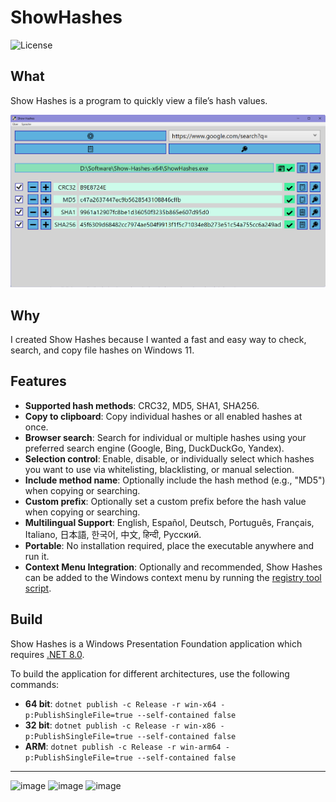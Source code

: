 
# ShowHashes

![License](https://img.shields.io/badge/License-GPLv3-blue.svg)

## What

Show Hashes is a program to quickly view a file’s hash values.

![1](.github/shs-screenshot-1.png)

## Why

I created Show Hashes because I wanted a fast and easy way to check, search, and copy file hashes on Windows 11.

## Features

- **Supported hash methods**: CRC32, MD5, SHA1, SHA256.
- **Copy to clipboard**: Copy individual hashes or all enabled hashes at once.
- **Browser search**: Search for individual or multiple hashes using your preferred search engine (Google, Bing, DuckDuckGo, Yandex).
- **Selection control**: Enable, disable, or individually select which hashes you want to use via whitelisting, blacklisting, or manual selection.
- **Include method name**: Optionally include the hash method (e.g., "MD5") when copying or searching.
- **Custom prefix**: Optionally set a custom prefix before the hash value when copying or searching.
- **Multilingual Support**: English, Español, Deutsch, Português, Français, Italiano, 日本語, 한국어, 中文, हिन्दी, Русский.
- **Portable**: No installation required, place the executable anywhere and run it.
- **Context Menu Integration**: Optionally and recommended, Show Hashes can be added to the Windows context menu by running the [registry tool script](https://github.com/FelipeRT98/ShowHashes/blob/main/ShowHashes-registry-tools.bat).



## Build

Show Hashes is a Windows Presentation Foundation application which requires [.NET 8.0](https://dotnet.microsoft.com/en-us/download/dotnet/8.0).

To build the application for different architectures, use the following commands:
- **64 bit**: `dotnet publish -c Release -r win-x64 -p:PublishSingleFile=true --self-contained false`
- **32 bit**: `dotnet publish -c Release -r win-x86 -p:PublishSingleFile=true --self-contained false`
- **ARM**:    `dotnet publish -c Release -r win-arm64 -p:PublishSingleFile=true --self-contained false`

---

![image](https://img.shields.io/badge/.NET-512BD4?style=for-the-badge&logo=dotnet&logoColor=white)
![image](https://img.shields.io/badge/C%23-239120?style=for-the-badge&logo=csharp&logoColor=white)
![image](https://img.shields.io/badge/Visual_Studio-5C2D91?style=for-the-badge&logo=visual%20studio&logoColor=white)
